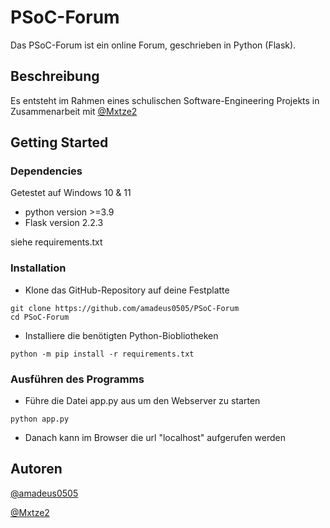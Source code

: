 # PSoC-Forum

Das PSoC-Forum ist ein online Forum, geschrieben in Python (Flask).

## Beschreibung

Es entsteht im Rahmen eines schulischen Software-Engineering Projekts in Zusammenarbeit mit [@Mxtze2](https://github.com/Mxtze2)

## Getting Started

### Dependencies
Getestet auf Windows 10 & 11

* python version >=3.9
* Flask version 2.2.3

siehe requirements.txt

### Installation

* Klone das GitHub-Repository auf deine Festplatte
```
git clone https://github.com/amadeus0505/PSoC-Forum
cd PSoC-Forum
```
* Installiere die benötigten Python-Biobliotheken
```
python -m pip install -r requirements.txt
```

### Ausführen des Programms
* Führe die Datei app.py aus um den Webserver zu starten
```
python app.py
```
* Danach kann im Browser die url "localhost" aufgerufen werden

## Autoren
[@amadeus0505](https://github.com/amadeus0505)

[@Mxtze2](https://github.com/Mxtze2)
